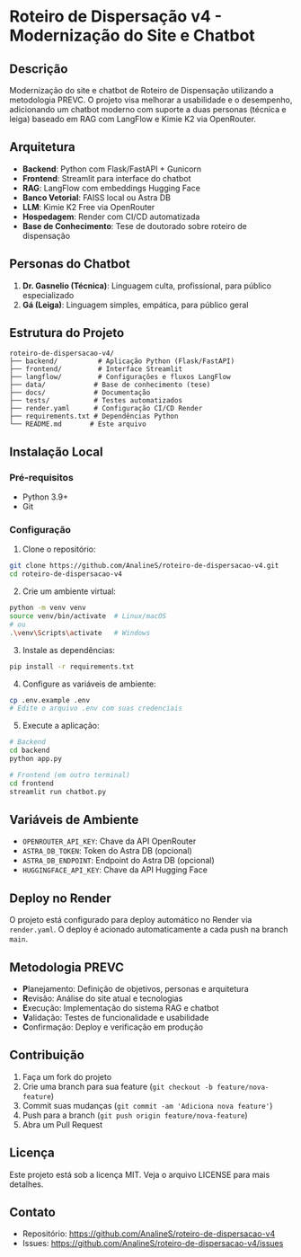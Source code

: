 # Roteiro de Dispersação v4 - Modernização do Site e Chatbot

## Descrição
Modernização do site e chatbot de Roteiro de Dispensação utilizando a metodologia PREVC. O projeto visa melhorar a usabilidade e o desempenho, adicionando um chatbot moderno com suporte a duas personas (técnica e leiga) baseado em RAG com LangFlow e Kimie K2 via OpenRouter.

## Arquitetura
- **Backend**: Python com Flask/FastAPI + Gunicorn
- **Frontend**: Streamlit para interface do chatbot
- **RAG**: LangFlow com embeddings Hugging Face
- **Banco Vetorial**: FAISS local ou Astra DB
- **LLM**: Kimie K2 Free via OpenRouter
- **Hospedagem**: Render com CI/CD automatizada
- **Base de Conhecimento**: Tese de doutorado sobre roteiro de dispensação

## Personas do Chatbot
1. **Dr. Gasnelio (Técnica)**: Linguagem culta, profissional, para público especializado
2. **Gá (Leiga)**: Linguagem simples, empática, para público geral

## Estrutura do Projeto
```
roteiro-de-dispersacao-v4/
├── backend/          # Aplicação Python (Flask/FastAPI)
├── frontend/         # Interface Streamlit
├── langflow/         # Configurações e fluxos LangFlow
├── data/            # Base de conhecimento (tese)
├── docs/            # Documentação
├── tests/           # Testes automatizados
├── render.yaml      # Configuração CI/CD Render
├── requirements.txt # Dependências Python
└── README.md       # Este arquivo
```

## Instalação Local

### Pré-requisitos
- Python 3.9+
- Git

### Configuração
1. Clone o repositório:
```bash
git clone https://github.com/AnalineS/roteiro-de-dispersacao-v4.git
cd roteiro-de-dispersacao-v4
```

2. Crie um ambiente virtual:
```bash
python -m venv venv
source venv/bin/activate  # Linux/macOS
# ou
.\venv\Scripts\activate   # Windows
```

3. Instale as dependências:
```bash
pip install -r requirements.txt
```

4. Configure as variáveis de ambiente:
```bash
cp .env.example .env
# Edite o arquivo .env com suas credenciais
```

5. Execute a aplicação:
```bash
# Backend
cd backend
python app.py

# Frontend (em outro terminal)
cd frontend
streamlit run chatbot.py
```

## Variáveis de Ambiente
- `OPENROUTER_API_KEY`: Chave da API OpenRouter
- `ASTRA_DB_TOKEN`: Token do Astra DB (opcional)
- `ASTRA_DB_ENDPOINT`: Endpoint do Astra DB (opcional)
- `HUGGINGFACE_API_KEY`: Chave da API Hugging Face

## Deploy no Render
O projeto está configurado para deploy automático no Render via `render.yaml`. O deploy é acionado automaticamente a cada push na branch `main`.

## Metodologia PREVC
- **P**lanejamento: Definição de objetivos, personas e arquitetura
- **R**evisão: Análise do site atual e tecnologias
- **E**xecução: Implementação do sistema RAG e chatbot
- **V**alidação: Testes de funcionalidade e usabilidade
- **C**onfirmação: Deploy e verificação em produção

## Contribuição
1. Faça um fork do projeto
2. Crie uma branch para sua feature (`git checkout -b feature/nova-feature`)
3. Commit suas mudanças (`git commit -am 'Adiciona nova feature'`)
4. Push para a branch (`git push origin feature/nova-feature`)
5. Abra um Pull Request

## Licença
Este projeto está sob a licença MIT. Veja o arquivo LICENSE para mais detalhes.

## Contato
- Repositório: https://github.com/AnalineS/roteiro-de-dispersacao-v4
- Issues: https://github.com/AnalineS/roteiro-de-dispersacao-v4/issues

